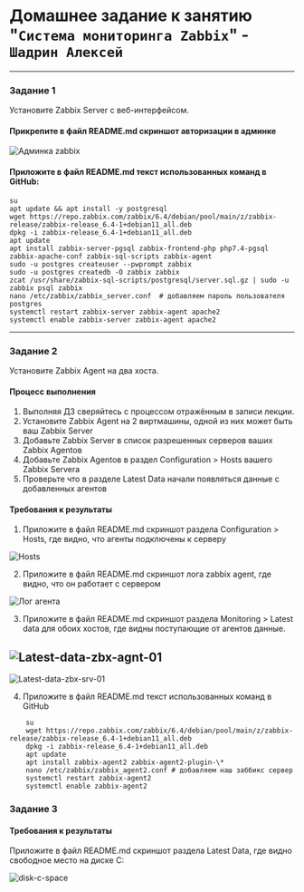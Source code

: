 # Домашнее задание к занятию "`Система мониторинга Zabbix`" - `Шадрин Алексей`

---

### Задание 1

Установите Zabbix Server с веб-интерфейсом.

#### Прикрепите в файл README.md скриншот авторизации в админке

![Админка zabbix](https://github.com/AleksShadrin/netology/blob/main/9-02-Zabbix/1.png)

#### Приложите в файл README.md текст использованных команд в GitHub:

    su
    apt update && apt install -y postgresql
    wget https://repo.zabbix.com/zabbix/6.4/debian/pool/main/z/zabbix-release/zabbix-release_6.4-1+debian11_all.deb
    dpkg -i zabbix-release_6.4-1+debian11_all.deb
    apt update
    apt install zabbix-server-pgsql zabbix-frontend-php php7.4-pgsql zabbix-apache-conf zabbix-sql-scripts zabbix-agent
    sudo -u postgres createuser --pwprompt zabbix
    sudo -u postgres createdb -O zabbix zabbix
    zcat /usr/share/zabbix-sql-scripts/postgresql/server.sql.gz | sudo -u zabbix psql zabbix
    nano /etc/zabbix/zabbix_server.conf  # добавляем пароль пользователя postgres
    systemctl restart zabbix-server zabbix-agent apache2
    systemctl enable zabbix-server zabbix-agent apache2

---

### Задание 2

Установите Zabbix Agent на два хоста.

#### Процесс выполнения

1. Выполняя ДЗ сверяйтесь с процессом отражённым в записи лекции.
2. Установите Zabbix Agent на 2 виртмашины, одной из них может быть ваш Zabbix Server
3. Добавьте Zabbix Server в список разрешенных серверов ваших Zabbix Agentов
4. Добавьте Zabbix Agentов в раздел Configuration > Hosts вашего Zabbix Servera
5. Проверьте что в разделе Latest Data начали появляться данные с добавленных агентов

#### Требования к результаты

1. Приложите в файл README.md скриншот раздела Configuration > Hosts, где видно, что агенты подключены к серверу

![Hosts](https://github.com/AleksShadrin/netology/blob/main/9-02-Zabbix/2.png)

2. Приложите в файл README.md скриншот лога zabbix agent, где видно, что он работает с сервером

![Лог агента](https://github.com/AleksShadrin/netology/blob/main/9-02-Zabbix/3.png)

3. Приложите в файл README.md скриншот раздела Monitoring > Latest data для обоих хостов, где видны поступающие от агентов данные.

![Latest-data-zbx-agnt-01](https://github.com/AleksShadrin/netology/blob/main/9-02-Zabbix/4.png)
---
![Latest-data-zbx-srv-01](https://github.com/AleksShadrin/netology/blob/main/9-02-Zabbix/5.png)

4. Приложите в файл README.md текст использованных команд в GitHub

```
    su
    wget https://repo.zabbix.com/zabbix/6.4/debian/pool/main/z/zabbix-release/zabbix-release_6.4-1+debian11_all.deb
    dpkg -i zabbix-release_6.4-1+debian11_all.deb
    apt update
    apt install zabbix-agent2 zabbix-agent2-plugin-\*
    nano /etc/zabbix/zabbix_agent2.conf # добавляем наш заббикс сервер
    systemctl restart zabbix-agent2
    systemctl enable zabbix-agent2
```

### Задание 3

#### Требования к результаты

Приложите в файл README.md скриншот раздела Latest Data, где видно свободное место на диске C:

![disk-c-space](https://github.com/AleksShadrin/netology/blob/main/9-02-Zabbix/6.png)
